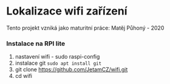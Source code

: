 # Lokalizace wifi zařízení

Tento projekt vzniká jako maturitní práce: Matěj Půhoný - 2020

### Instalace na RPI lite
1) nastavení wifi - sudo raspi-config
2) instalace git `sudo apt install git`
3) git clone https://github.com/JetamCZ/wifi.git
4) cd wifi


